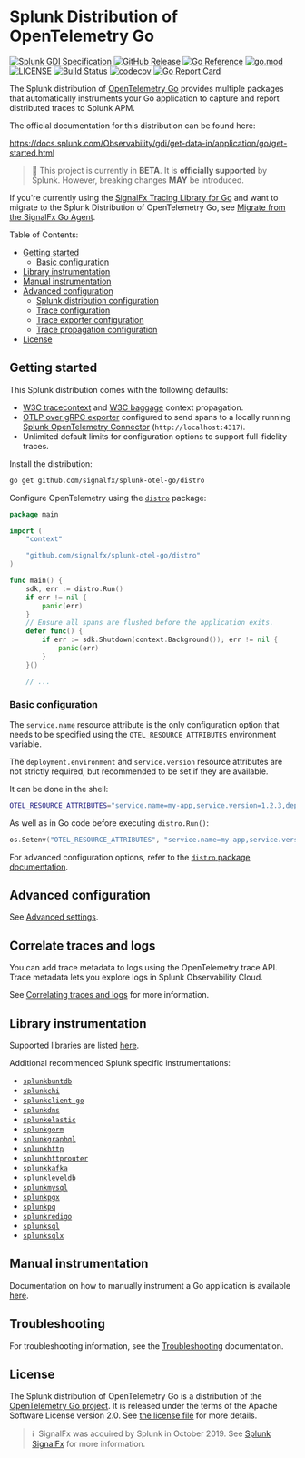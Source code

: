 # Splunk Distribution of OpenTelemetry Go

[![Splunk GDI Specification](https://img.shields.io/badge/GDI-1.2.0-blue)](https://github.com/signalfx/gdi-specification/releases/tag/v1.2.0)
[![GitHub Release](https://img.shields.io/github/v/release/signalfx/splunk-otel-go?include_prereleases)](https://github.com/signalfx/splunk-otel-go/releases)
[![Go Reference](https://pkg.go.dev/badge/github.com/signalfx/splunk-otel-go.svg)](https://pkg.go.dev/github.com/signalfx/splunk-otel-go)
[![go.mod](https://img.shields.io/github/go-mod/go-version/signalfx/splunk-otel-go)](go.mod)
[![LICENSE](https://img.shields.io/github/license/signalfx/splunk-otel-go)](LICENSE)
[![Build Status](https://img.shields.io/github/workflow/status/signalfx/splunk-otel-go/ci)](https://github.com/signalfx/splunk-otel-go/actions?query=branch%3Amain)
[![codecov](https://codecov.io/gh/signalfx/splunk-otel-go/branch/main/graph/badge.svg)](https://codecov.io/gh/signalfx/splunk-otel-go)
[![Go Report Card](https://goreportcard.com/badge/github.com/signalfx/splunk-otel-go)](https://goreportcard.com/report/github.com/signalfx/splunk-otel-go)

The Splunk distribution of [OpenTelemetry
Go](https://github.com/open-telemetry/opentelemetry-go) provides
multiple packages that automatically instruments your Go
application to capture and report distributed traces to Splunk APM.

The official documentation for this distribution can be found here:

https://docs.splunk.com/Observability/gdi/get-data-in/application/go/get-started.html

> :construction: This project is currently in **BETA**.
> It is **officially supported** by Splunk.
> However, breaking changes **MAY** be introduced.

If you're currently using the [SignalFx Tracing Library for Go](https://github.com/signalfx/signalfx-go-tracing)
and want to migrate to the
Splunk Distribution of OpenTelemetry Go, see [Migrate from the SignalFx Go
Agent](https://docs.splunk.com/Observability/gdi/get-data-in/application/go/troubleshooting/migrate-signalfx-go-to-otel.html).

Table of Contents:

- [Getting started](#getting-started)
  - [Basic configuration](#basic-configuration)
- [Library instrumentation](#library-instrumentation)
- [Manual instrumentation](#manual-instrumentation)
- [Advanced configuration](#advanced-configuration)
  - [Splunk distribution configuration](#splunk-distribution-configuration)
  - [Trace configuration](#trace-configuration)
  - [Trace exporter configuration](#trace-exporter-configuration)
  - [Trace propagation configuration](#trace-propagation-configuration)
- [License](#license)

## Getting started

This Splunk distribution comes with the following defaults:

- [W3C tracecontext](https://www.w3.org/TR/trace-context/) and
  [W3C baggage](https://www.w3.org/TR/baggage/) context propagation.
- [OTLP over gRPC
  exporter](https://pkg.go.dev/go.opentelemetry.io/otel/exporters/otlp/otlptrace/otlptracehttp)
  configured to send spans to a locally running [Splunk OpenTelemetry
  Connector](https://github.com/signalfx/splunk-otel-collector)
  (`http://localhost:4317`).
- Unlimited default limits for configuration options to
  support full-fidelity traces.

Install the distribution:

```sh
go get github.com/signalfx/splunk-otel-go/distro
```

Configure OpenTelemetry using the [`distro`](./distro) package:

```go
package main

import (
	"context"

	"github.com/signalfx/splunk-otel-go/distro"
)

func main() {
	sdk, err := distro.Run()
	if err != nil {
		panic(err)
	}
	// Ensure all spans are flushed before the application exits.
	defer func() {
		if err := sdk.Shutdown(context.Background()); err != nil {
			panic(err)
		}
	}()

	// ...
```

### Basic configuration

The `service.name` resource attribute is the only configuration option that
needs to be specified using the `OTEL_RESOURCE_ATTRIBUTES` environment variable.

The `deployment.environment` and `service.version` resource attributes are not
strictly required, but recommended to be set if they are available.

It can be done in the shell:

```sh
OTEL_RESOURCE_ATTRIBUTES="service.name=my-app,service.version=1.2.3,deployment.environment=production"
```

As well as in Go code before executing `distro.Run()`:

```go
os.Setenv("OTEL_RESOURCE_ATTRIBUTES", "service.name=my-app,service.version=1.2.3,deployment.environment=development")
```

For advanced configuration options, refer to the [`distro` package documentation](./distro/README.md#Configuration).

## Advanced configuration

See [Advanced settings](./docs/advanced-config.md).

## Correlate traces and logs

You can add trace metadata to logs using the OpenTelemetry trace API. Trace
metadata lets you explore logs in Splunk Observability Cloud.

See [Correlating traces and logs](./docs/correlating-traces-and-logs.md) for more
information.

## Library instrumentation

Supported libraries are listed
[here](https://github.com/open-telemetry/opentelemetry-go-contrib/tree/master/instrumentation).

Additional recommended Splunk specific instrumentations:

- [`splunkbuntdb`](./instrumentation/github.com/tidwall/buntdb/splunkbuntdb)
- [`splunkchi`](./instrumentation/github.com/go-chi/chi/splunkchi)
- [`splunkclient-go`](./instrumentation/k8s.io/client-go/splunkclient-go)
- [`splunkdns`](./instrumentation/github.com/miekg/dns/splunkdns)
- [`splunkelastic`](./instrumentation/gopkg.in/olivere/elastic/splunkelastic)
- [`splunkgorm`](./instrumentation/github.com/jinzhu/gorm/splunkgorm)
- [`splunkgraphql`](./instrumentation/github.com/graph-gophers/graphql-go/splunkgraphql)
- [`splunkhttp`](./instrumentation/net/http/splunkhttp)
- [`splunkhttprouter`](./instrumentation/github.com/julienschmidt/httprouter/splunkhttprouter)
- [`splunkkafka`](./instrumentation/github.com/confluentinc/confluent-kafka-go/kafka/splunkkafka)
- [`splunkleveldb`](./instrumentation/github.com/syndtr/goleveldb/leveldb/splunkleveldb)
- [`splunkmysql`](./instrumentation/github.com/go-sql-driver/mysql/splunkmysql)
- [`splunkpgx`](./instrumentation/github.com/jackc/pgx/splunkpgx)
- [`splunkpq`](./instrumentation/github.com/lib/pq/splunkpq)
- [`splunkredigo`](./instrumentation/github.com/gomodule/redigo/splunkredigo)
- [`splunksql`](./instrumentation/database/sql/splunksql)
- [`splunksqlx`](./instrumentation/github.com/jmoiron/sqlx/splunksqlx)

## Manual instrumentation

Documentation on how to manually instrument a Go application is available
[here](https://opentelemetry.io/docs/go/getting-started/).

## Troubleshooting

For troubleshooting information, see the
[Troubleshooting](./docs/troubleshooting.md) documentation.

## License

The Splunk distribution of OpenTelemetry Go is a
distribution of the [OpenTelemetry Go
project](https://github.com/open-telemetry/opentelemetry-go). It is
released under the terms of the Apache Software License version 2.0. See [the
license file](./LICENSE) for more details.

>ℹ️&nbsp;&nbsp;SignalFx was acquired by Splunk in October 2019. See [Splunk
SignalFx](https://www.splunk.com/en_us/investor-relations/acquisitions/signalfx.html)
for more information.
